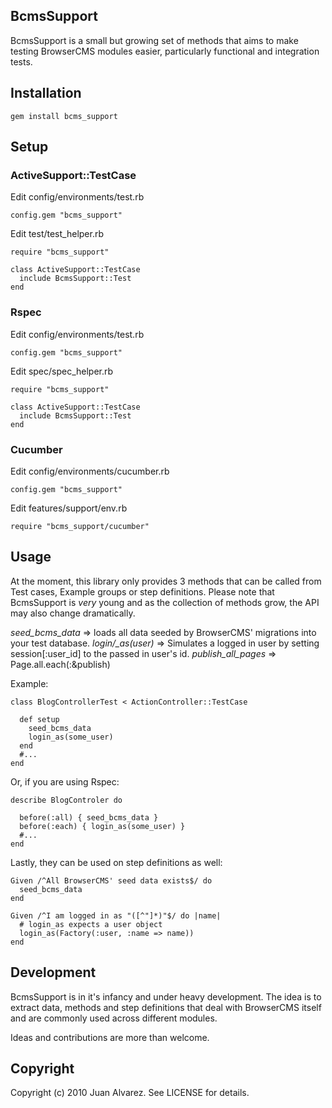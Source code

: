 ## BcmsSupport

BcmsSupport is a small but growing set of methods that aims to make testing BrowserCMS modules easier, particularly functional and integration tests.

## Installation

    gem install bcms_support

## Setup

### ActiveSupport::TestCase
  
Edit config/environments/test.rb

    config.gem "bcms_support"
    
Edit test/test_helper.rb

    require "bcms_support"
    
    class ActiveSupport::TestCase
      include BcmsSupport::Test
    end
    
### Rspec

Edit config/environments/test.rb

    config.gem "bcms_support"
    
Edit spec/spec_helper.rb

    require "bcms_support"
    
    class ActiveSupport::TestCase
      include BcmsSupport::Test
    end
    
### Cucumber

Edit config/environments/cucumber.rb

    config.gem "bcms_support"
    
Edit features/support/env.rb

    require "bcms_support/cucumber"

## Usage

At the moment, this library only provides 3 methods that can be called from Test cases, Example groups or step definitions.
Please note that BcmsSupport is *very* young and as the collection of methods grow, the API may also change dramatically.

*seed\_bcms\_data* => loads all data seeded by BrowserCMS' migrations into your test database.
*login/_as(user)* => Simulates a logged in user by setting session[:user_id] to the passed in user's id.
*publish\_all\_pages* => Page.all.each(:&publish)
  
Example:

    class BlogControllerTest < ActionController::TestCase

      def setup
        seed_bcms_data
        login_as(some_user)
      end
      #...
    end
      
Or, if you are using Rspec:

    describe BlogControler do
    
      before(:all) { seed_bcms_data } 
      before(:each) { login_as(some_user) }
      #...
    end
    
Lastly, they can be used on step definitions as well:

    Given /^All BrowserCMS' seed data exists$/ do
      seed_bcms_data
    end
    
    Given /^I am logged in as "([^"]*)"$/ do |name|
      # login_as expects a user object
      login_as(Factory(:user, :name => name))
    end

## Development

BcmsSupport is in it's infancy and under heavy development. The idea is to extract data, methods and step definitions that deal with BrowserCMS itself
and are commonly used across different modules.

Ideas and contributions are more than welcome.

## Copyright

Copyright (c) 2010 Juan Alvarez. See LICENSE for details.